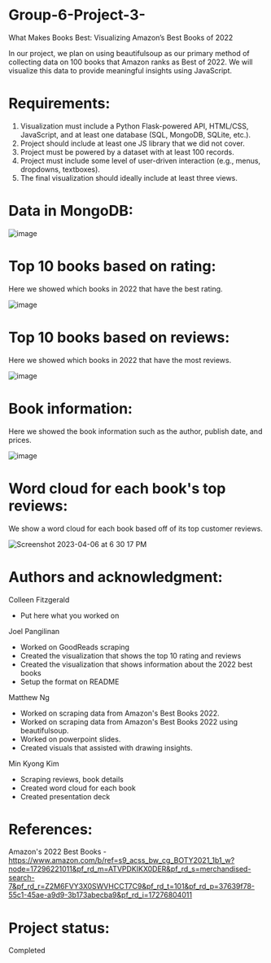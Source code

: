 # Group-6-Project-3-
What Makes Books Best: Visualizing Amazon’s Best Books of 2022

In our project, we plan on using beautifulsoup as our primary method of collecting data on 100 books that Amazon ranks as Best of 2022. We will visualize this data to provide meaningful insights using JavaScript.

# Requirements:
1. Visualization must include a Python Flask-powered API, HTML/CSS, JavaScript, and at least one database (SQL, MongoDB, SQLite, etc.).
2. Project should include at least one JS library that we did not cover.
3. Project must be powered by a dataset with at least 100 records.
4. Project must include some level of user-driven interaction (e.g., menus, dropdowns, textboxes).
5. The final visualization should ideally include at least three views.

# Data in MongoDB:
![image](https://user-images.githubusercontent.com/86619869/230524787-683e406a-8362-4c1d-b952-089881b97fe8.png)


# Top 10 books based on rating:
Here we showed which books in 2022 that have the best rating.

![image](https://user-images.githubusercontent.com/86619869/229671009-3704e8c1-6056-4b18-b9a0-707cddca97aa.png)


# Top 10 books based on reviews:
Here we showed which books in 2022 that have the most reviews.

![image](https://user-images.githubusercontent.com/86619869/229671078-877f69d5-724b-47a3-b20c-a79d2dbfbe74.png)


# Book information:
Here we showed the book information such as the author, publish date, and prices.

![image](https://user-images.githubusercontent.com/86619869/229671159-77e6562b-f455-4ce2-a8cb-f509881ae0e9.png)


# Word cloud for each book's top reviews:
We show a word cloud for each book based off of its top customer reviews.

![Screenshot 2023-04-06 at 6 30 17 PM](https://user-images.githubusercontent.com/119067830/230522153-af3d85b2-129a-41cf-88e3-8633ff16a633.png)


# Authors and acknowledgment:

Colleen Fitzgerald
* Put here what you worked on

Joel Pangilinan
* Worked on GoodReads scraping
* Created the visualization that shows the top 10 rating and reviews
* Created the visualization that shows information about the 2022 best books
* Setup the format on README

Matthew Ng
* Worked on scraping data from Amazon's Best Books 2022.
* Worked on scraping data from Amazon's Best Books 2022 using beautifulsoup.
* Worked on powerpoint slides.
* Created visuals that assisted with drawing insights.

Min Kyong Kim
* Scraping reviews, book details
* Created word cloud for each book
* Created presentation deck

# References:
Amazon's 2022 Best Books - https://www.amazon.com/b/ref=s9_acss_bw_cg_BOTY2021_1b1_w?node=17296221011&pf_rd_m=ATVPDKIKX0DER&pf_rd_s=merchandised-search-7&pf_rd_r=Z2M6FVY3X0SWVHCCT7C9&pf_rd_t=101&pf_rd_p=37639f78-55c1-45ae-a9d9-3b173abecba9&pf_rd_i=17276804011


# Project status:
Completed



